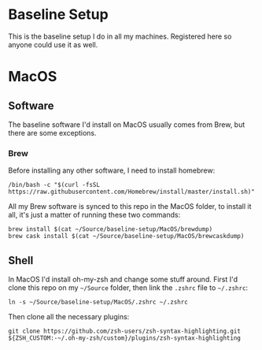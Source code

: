 # Baseline Setup

This is the baseline setup I do in all my machines. Registered here so anyone could use it as well.

# MacOS

## Software
The baseline software I'd install on MacOS usually comes from Brew, but there are some exceptions.
### Brew
Before installing any other software, I need to install homebrew:
```
/bin/bash -c "$(curl -fsSL https://raw.githubusercontent.com/Homebrew/install/master/install.sh)"
```
All my Brew software is synced to this repo in the MacOS folder, to install it all, it's just a matter of running these two commands:
```shell
brew install $(cat ~/Source/baseline-setup/MacOS/brewdump)
brew cask install $(cat ~/Source/baseline-setup/MacOS/brewcaskdump)
```

## Shell
In MacOS I'd install oh-my-zsh and change some stuff around. 
First I'd clone this repo on my `~/Source` folder, then link the `.zshrc` file to `~/.zshrc`:
```shell
ln -s ~/Source/baseline-setup/MacOS/.zshrc ~/.zshrc
```
Then clone all the necessary plugins:
```shell
git clone https://github.com/zsh-users/zsh-syntax-highlighting.git ${ZSH_CUSTOM:-~/.oh-my-zsh/custom}/plugins/zsh-syntax-highlighting

```